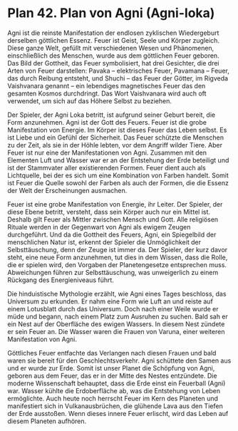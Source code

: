 # Plan 42. Plan von Agni (Agni-loka)

Agni ist die reinste Manifestation der endlosen zyklischen Wiedergeburt derselben göttlichen Essenz. Feuer ist Geist, Seele und Körper zugleich. Diese ganze Welt, gefüllt mit verschiedenen Wesen und Phänomenen, einschließlich des Menschen, wurde aus dem göttlichen Feuer geboren. Das Bild der Gottheit, das Feuer symbolisiert, hat drei Gesichter, die drei Arten von Feuer darstellen: Pavaka – elektrisches Feuer, Pavamana – Feuer, das durch Reibung entsteht, und Shuchi – das Feuer der Götter, im Rigveda Vaishvanara genannt – ein lebendiges magnetisches Feuer das den gesamten Kosmos durchdringt. Das Wort Vaishvanara wird auch oft verwendet, um sich auf das Höhere Selbst zu beziehen.

Der Spieler, der Agni Loka betritt, ist aufgrund seiner Geburt bereit, die Form anzunehmen. Agni ist der Gott des Feuers. Feuer ist die grobe Manifestation von Energie. Im Körper ist dieses Feuer das Leben selbst. Es ist Liebe und ein Gefühl der Sicherheit. Das Feuer schützte die Menschen zu der Zeit, als sie in der Höhle lebten, vor dem Angriff wilder Tiere. Aber Feuer ist nur eine der Manifestationen von Agni. Zusammen mit den Elementen Luft und Wasser war er an der Entstehung der Erde beteiligt und ist der Stammvater aller existierenden Formen. Feuer dient auch als Lichtquelle, bei der es sich um eine Kombination von Farben handelt. Somit ist Feuer die Quelle sowohl der Farben als auch der Formen, die die Essenz der Welt der Erscheinungen ausmachen.

Feuer ist eine grobe Manifestation von Energie, ihr Leiter. Der Spieler, der diese Ebene betritt, versteht, dass sein Körper auch nur ein Mittel ist. Deshalb gilt Feuer als Mittler zwischen Mensch und Gott. Alle religiösen Rituale werden in der Gegenwart von Agni als ewigem Zeugen durchgeführt. Und da die Gottheit des Feuers, Agni, ein Spiegelbild der menschlichen Natur ist, erkennt der Spieler die Unmöglichkeit der Selbsttäuschung, denn der Zeuge ist immer da. Der Spieler, der kurz davor steht, eine neue Form anzunehmen, tut dies in dem Wissen, dass die Rolle, die er spielen wird, den Vorgaben der Planetengesetze entsprechen muss. Abweichungen führen zur Selbsttäuschung, was unweigerlich zu einem Rückgang des Energieniveaus führt.

Die hinduistische Mythologie erzählt, wie Agni eines Tages beschloss, das Universum zu erkunden. Er nahm eine Form wie Luft an und reiste auf einem Lotusblatt durch das Universum. Doch nach einer Weile wurde er müde und begann, nach einem Platz zum Ausruhen zu suchen. Bald sah er ein Nest auf der Oberfläche des ewigen Wassers. In diesem Nest zündete er sein Feuer an. Die Wasser waren die Frauen von Varuna, einer weiteren Manifestation von Agni.

Göttliches Feuer entfachte das Verlangen nach diesen Frauen und bald waren sie bereit für den Geschlechtsverkehr. Agni schüttete den Samen aus und er wurde zur Erde. Somit ist unser Planet die Schöpfung von Agni, geboren aus dem Feuer, das er in der Mitte des Nestes entzündete. Die moderne Wissenschaft behauptet, dass die Erde einst ein Feuerball (Agni) war. Wasser kühlte die Erdoberfläche ab, was die Entstehung von Leben ermöglichte. Auch heute noch herrscht Feuer im Kern des Planeten und manifestiert sich in Vulkanausbrüchen, die glühende Lava aus den Tiefen der Erde ausstoßen. Wenn dieses innere Feuer erlischt, wird das Leben auf diesem Planeten aufhören.
